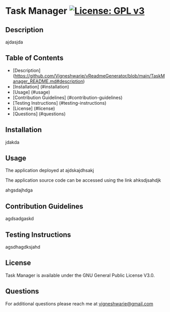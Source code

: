 # Task Manager      [![License: GPL v3](https://img.shields.io/badge/License-GPLv3-blue.svg)](https://www.gnu.org/licenses/gpl-3.0)

## Description

ajdasjda

## Table of Contents

* [Description] (https://github.com/Vigneshwarie/vReadmeGenerator/blob/main/TaskManager_README.md#description)
* [Installation] (#installation)
* [Usage] (#usage)
* [Contribution Guidelines] (#contribution-guidelines)
* [Testing Instructions] (#testing-instructions)
* [License] (#license)
* [Questions] (#questions)

## Installation

jdakda

## Usage

The application deployed at ajdskajdhsakj

The application source code can be accessed using the link ahksdjsahdjk

ahgsdajhdga

## Contribution Guidelines

agdsadgaskd

## Testing Instructions

agsdhagdksjahd

## License

Task Manager is available under the GNU General Public License V3.0.

## Questions

For additional questions please reach me at vigneshwarie@gmail.com

